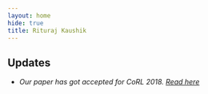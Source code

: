 ```yaml
---
layout: home
hide: true
title: Rituraj Kaushik
---
```


## Updates

* *Our paper has got accepted for CoRL 2018. [Read here](https://arxiv.org/pdf/1806.09351.pdf)*
